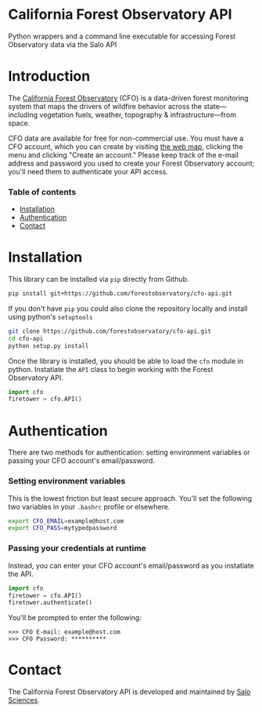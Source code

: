 # California Forest Observatory API

Python wrappers and a command line executable for accessing Forest Observatory data via the Salo API

# Introduction

The [California Forest Observatory][cfo-web] (CFO) is a data-driven forest monitoring system that maps the drivers of wildfire behavior across the state—including vegetation fuels, weather, topography & infrastructure—from space.

CFO data are available for free for non-commercial use. You must have a CFO account, which you can create by visiting [the web map][cfo-web], clicking the menu and clicking "Create an account." Please keep track of the e-mail address and password you used to create your Forest Observatory account; you'll need them to authenticate your API access.

### Table of contents

- [Installation](#installation)
- [Authentication](#authentication)
- [Contact](#contact)

# Installation

This library can be installed via `pip` directly from Github.

```bash
pip install git+https://github.com/forestobservatory/cfo-api.git
```

If you don't have `pip` you could also clone the repository locally and install using python's `setuptools`

```bash
git clone https://github.com/forestobservatory/cfo-api.git
cd cfo-api
python setup.py install
```

Once the library is installed, you should be able to load the `cfo` module in python. Instatiate the `API` class to begin working with the Forest Observatory API.

```python
import cfo
firetower = cfo.API()
```

# Authentication

There are two methods for authentication: setting environment variables or passing your CFO account's email/password. 

### Setting environment variables 

This is the lowest friction but least secure approach. You'll set the following two variables in your `.bashrc` profile or elsewhere.

```bash
export CFO_EMAIL=example@host.com
export CFO_PASS=mytypedpassword
```

### Passing your credentials at runtime

Instead, you can enter your CFO account's email/password as you instatiate the API.

```python
import cfo
firetower = cfo.API()
firetower.authenticate()
```

You'll be prompted to enter the following:

```
>>> CFO E-mail: example@host.com
>>> CFO Password: **********
```

# Contact

The California Forest Observatory API is developed and maintained by [Salo Sciences][salo-web].


[cfo-web]: https://forestobservatory.com
[salo-web]: https://salo.ai
